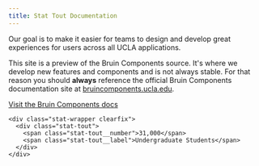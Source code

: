```yaml
---
title: Stat Tout Documentation
---
```

Our goal is to make it easier for teams to design and develop great experiences for users across all UCLA applications.

This site is a preview of the Bruin Components source. It's where we develop new features and components and is not always stable. For that reason you should **always** reference the official Bruin Components documentation site at [bruincomponents.ucla.edu](https://bruincomponents.ucla.edu/).

<a href="https://bruincomponents.ucla.edu/" class="create-button">Visit the Bruin Components docs</a>

```
<div class="stat-wrapper clearfix">
  <div class="stat-tout">
    <span class="stat-tout__number">31,000</span>
    <span class="stat-tout__label">Undergraduate Students</span>
  </div>
</div>
```
